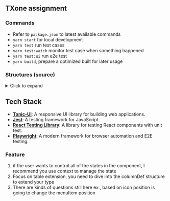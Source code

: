 ## TXone assignment

### Commands
- Refer to `package.json` to latest available commands
- `yarn start` for local development
- `yarn test` run test cases
- `yarn test:watch` monitor test case when something happened
- `yarn test:ui` run e2e test
- `yarn build`, prepare a optimized built for later usage

### Structures (source)
<details>
  <summary>Click to expand</summary>

  <pre>
src/
├── App.tsx
├── layout
    └── CenterLayout.tsx
├── pages
│   ├── lobby
│   ├── table
│   ├── nav
├── components
│   ├── DataTable
│   │   ├── __tests__
│   │   │.   └── DataTable.test.tsx
│   │   └── index.tsx
│   ├── AvatarMenu
│   │   ├── __tests__
│   │   │.   └── AvatarMenu.test.tsx
│   │   ├── index.tsx
  </pre>
</details>

## **Tech Stack**

- **[Tonic-UI](https://github.com/tonic-ui/tonic-ui)**: A responsive UI library for building web applications.
- **[Jest](https://jestjs.io/)**: A testing framework for JavaScript.
- **[React Testing Library](https://testing-library.com/react/)**: A library for testing React components with unit test.
- **[Playwright](https://playwright.dev/)**: A modern framework for browser automation and E2E testing.

### Feature 
1. if the user wants to control all of the states in the component, I recommend you use context to manage the state
2. Focus on table extension, you need to dive into the columnDef structure to extend your type
3. There are kinds of questions still here ex., based on icon position is going to change the menuItem position